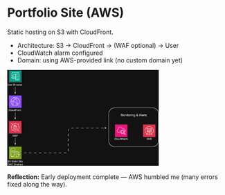# Portfolio Site (AWS)

Static hosting on S3 with CloudFront.
- Architecture: S3 → CloudFront → (WAF optional) → User
- CloudWatch alarm configured
- Domain: using AWS-provided link (no custom domain yet)

<img src="portfolio_site_diagram.png" alt="Portfolio Site Diagram" width="350"/>

**Reflection:** Early deployment complete — AWS humbled me (many errors fixed along the way).